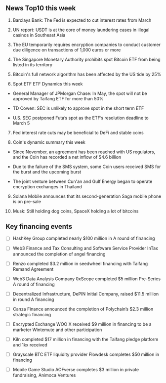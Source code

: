 # 

## News Top10 this week

1. Barclays Bank: The Fed is expected to cut interest rates from March

2. UN report: USDT is at the core of money laundering cases in illegal casinos in Southeast Asia

3. The EU temporarily requires encryption companies to conduct customer due diligence on transactions of 1,000 euros or more

4. The Singapore Monetary Authority prohibits spot Bitcoin ETF from being listed in its territory

5. Bitcoin's full network algorithm has been affected by the US tide by 25%

6. Spot ETF ETF Dynamics this week

- General Manager of JPMorgan Chase: In May, the spot will not be approved by Taifang ETF for more than 50%

- TD Cowen: SEC is unlikely to approve spot in the short term ETF

- U.S. SEC postponed Futa’s spot as the ETF’s resolution deadline to March 5

7. Fed interest rate cuts may be beneficial to DeFi and stable coins

8. Coin's dynamic summary this week

- Since November, an agreement has been reached with US regulators, and the Coin has recorded a net inflow of $4.6 billion

- Due to the failure of the SMS system, some Coin users received SMS for the burst and the upcoming burst

- The joint venture between Cun'an and Gulf Energy began to operate encryption exchanges in Thailand

9. Solana Mobile announces that its second-generation Saga mobile phone is on pre-sale

10. Musk: Still holding dog coins, SpaceX holding a lot of bitcoins


## Key financing events

- [ ] HashKey Group completed nearly $100 million in A round of financing
- [ ] Web3 Finance and Tax Consulting and Software Service Provider InTax announced the completion of angel financing
- [ ] Renzo completed $3.2 million in seedwheel financing with Taifang Remand Agreement
- [ ] Web3 Data Analysis Company 0xScope completed $5 million Pre-Series A round of financing
- [ ] Decentralized Infrastructure, DePIN Initial Company, raised $11.5 million in round A financing
- [ ] Canza Finance announced the completion of Polychain’s $2.3 million strategic financing
- [ ] Encrypted Exchange WOO X received $9 million in financing to be a marketer Wintemute and other participation
- [ ] Kiln completed $17 million in financing with the Taifang pledge platform and 1kx received
- [ ] Grayscale BTC ETF liquidity provider Flowdesk completes $50 million in financing
- [ ] Mobile Game Studio AOFverse completes $3 million in private fundraising, Animoca Ventures

